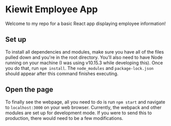 # Kiewit Employee App

Welcome to my repo for a basic React app displaying employee information!


## Set up

To install all dependencies and modules, make sure you have all of the files pulled down and you're in the root directory. You'll also need to have Node running on your machine (I was using v10.15.3 while developing this). Once you do that, run `npm install`. The `node_modules` and `package-lock.json` should appear after this command finishes executing.


## Open the page

To finally see the webpage, all you need to do is run `npm start` and navigate to `localhost:3000` on your web browser. Currently, the webpack and other modules are set up for development mode. If you were to send this to production, there would need to be a few modifications.
